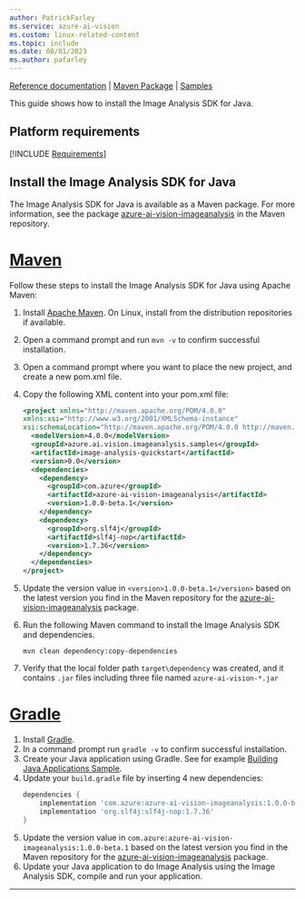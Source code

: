 ```yaml
---
author: PatrickFarley
ms.service: azure-ai-vision
ms.custom: linux-related-content
ms.topic: include
ms.date: 08/01/2023
ms.author: pafarley
---
```


[Reference documentation](https://aka.ms/azsdk/image-analysis/ref-docs/java) | [Maven Package](https://aka.ms/azsdk/image-analysis/package/maven) | [Samples](https://aka.ms/azsdk/image-analysis/samples/java)

This guide shows how to install the Image Analysis SDK for Java.

## Platform requirements

[!INCLUDE [Requirements](java-requirements.md)]

## Install the Image Analysis SDK for Java

The Image Analysis SDK for Java is available as a Maven package. For more information, see the package <a href="https://aka.ms/azsdk/image-analysis/package/maven" target="_blank">azure-ai-vision-imageanalysis</a> in the Maven repository.


# [Maven](#tab/maven)

Follow these steps to install the Image Analysis SDK for Java using Apache Maven:

1. Install [Apache Maven](https://maven.apache.org/download.cgi). On Linux, install from the distribution repositories if available.
1. Open a command prompt and run `mvn -v` to confirm successful installation.
1. Open a command prompt where you want to place the new project, and create a new pom.xml file.
1. Copy the following XML content into your pom.xml file:
    ```xml
    <project xmlns="http://maven.apache.org/POM/4.0.0"
    xmlns:xsi="http://www.w3.org/2001/XMLSchema-instance"
    xsi:schemaLocation="http://maven.apache.org/POM/4.0.0 http://maven.apache.org/xsd/maven-4.0.0.xsd">
      <modelVersion>4.0.0</modelVersion>
      <groupId>azure.ai.vision.imageanalysis.samples</groupId>
      <artifactId>image-analysis-quickstart</artifactId>
      <version>0.0</version>
      <dependencies>
        <dependency>
          <groupId>com.azure</groupId>
          <artifactId>azure-ai-vision-imageanalysis</artifactId>
          <version>1.0.0-beta.1</version>
        </dependency>
        <dependency>
          <groupId>org.slf4j</groupId>
          <artifactId>slf4j-nop</artifactId>
          <version>1.7.36</version> 
        </dependency>
      </dependencies>
    </project>
    ```

1. Update the version value in `<version>1.0.0-beta.1</version>` based on the latest version you find in the Maven repository for the [azure-ai-vision-imageanalysis](https://aka.ms/azsdk/image-analysis/package/maven) package.
1. Run the following Maven command to install the Image Analysis SDK and dependencies.
    ```console
    mvn clean dependency:copy-dependencies
    ```
1. Verify that the local folder path `target\dependency` was created, and it contains `.jar` files including three file named `azure-ai-vision-*.jar`

# [Gradle](#tab/gradle)

1. Install [Gradle](https://gradle.org/install).
1. In a command prompt run `gradle -v` to confirm successful installation.
1. Create your Java application using Gradle. See for example [Building Java Applications Sample](https://docs.gradle.org/8.3/samples/sample_building_java_applications.html).
1. Update your `build.gradle` file by inserting 4 new dependencies:
    ```gradle
    dependencies {
        implementation 'com.azure:azure-ai-vision-imageanalysis:1.0.0-beta.1'
        implementation 'org.slf4j:slf4j-nop:1.7.36'
    }
    ```
1. Update the version value in `com.azure:azure-ai-vision-imageanalysis:1.0.0-beta.1` based on the latest version you find in the Maven repository for the [azure-ai-vision-imageanalysis](https://aka.ms/azsdk/image-analysis/package/maven) package.
1. Update your Java application to do Image Analysis using the Image Analysis SDK, compile and run your application.
---
